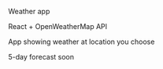 Weather app

React + OpenWeatherMap API

App showing weather at location you choose

5-day forecast soon